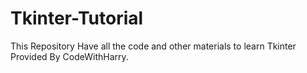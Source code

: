 # Tkinter-Tutorial
This Repository Have all the code and other materials to learn Tkinter Provided By CodeWithHarry.
